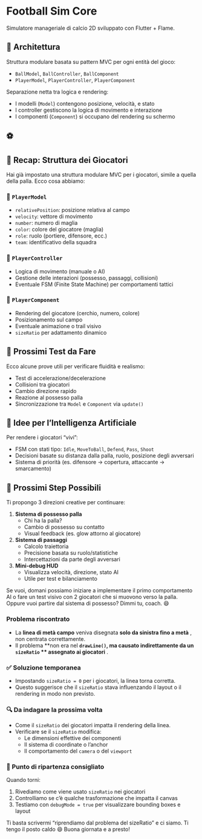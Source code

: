 # Football Sim Core

Simulatore manageriale di calcio 2D sviluppato con Flutter + Flame.

## 🧠 Architettura

Struttura modulare basata su pattern MVC per ogni entità del gioco:

- `BallModel`, `BallController`, `BallComponent`
- `PlayerModel`, `PlayerController`, `PlayerComponent`

Separazione netta tra logica e rendering:

- I modelli (`Model`) contengono posizione, velocità, e stato
- I controller gestiscono la logica di movimento e interazione
- I componenti (`Component`) si occupano del rendering su schermo

## ⚽

## 🔄 Recap: Struttura dei Giocatori

Hai già impostato una struttura modulare MVC per i giocatori, simile a quella della palla. Ecco cosa abbiamo:

### 🧩 `PlayerModel`

* `relativePosition`: posizione relativa al campo
* `velocity`: vettore di movimento
* `number`: numero di maglia
* `color`: colore del giocatore (maglia)
* `role`: ruolo (portiere, difensore, ecc.)
* `team`: identificativo della squadra

### 🧠 `PlayerController`

* Logica di movimento (manuale o AI)
* Gestione delle interazioni (possesso, passaggi, collisioni)
* Eventuale FSM (Finite State Machine) per comportamenti tattici

### 🎨 `PlayerComponent`

* Rendering del giocatore (cerchio, numero, colore)
* Posizionamento sul campo
* Eventuale animazione o trail visivo
* `sizeRatio` per adattamento dinamico

## 🧪 Prossimi Test da Fare

Ecco alcune prove utili per verificare fluidità e realismo:

* Test di accelerazione/decelerazione
* Collisioni tra giocatori
* Cambio direzione rapido
* Reazione al possesso palla
* Sincronizzazione tra `Model` e `Component` via `update()`

## 🧠 Idee per l’Intelligenza Artificiale

Per rendere i giocatori “vivi”:

* FSM con stati tipo: `Idle`, `MoveToBall`, `Defend`, `Pass`, `Shoot`
* Decisioni basate su distanza dalla palla, ruolo, posizione degli avversari
* Sistema di priorità (es. difensore → copertura, attaccante → smarcamento)

## 🎯 Prossimi Step Possibili

Ti propongo 3 direzioni creative per continuare:

1. **Sistema di possesso palla**
   * Chi ha la palla?
   * Cambio di possesso su contatto
   * Visual feedback (es. glow attorno al giocatore)
2. **Sistema di passaggi**
   * Calcolo traiettoria
   * Precisione basata su ruolo/statistiche
   * Intercettazioni da parte degli avversari
3. **Mini-debug HUD**
   * Visualizza velocità, direzione, stato AI
   * Utile per test e bilanciamento

Se vuoi, domani possiamo iniziare a implementare il primo comportamento AI o fare un test visivo con 2 giocatori che si muovono verso la palla. Oppure vuoi partire dal sistema di possesso? Dimmi tu, coach. 😄



### Problema riscontrato

* La **linea di metà campo** veniva disegnata  **solo da sinistra fino a metà** , non centrata correttamente.
* Il problema **non era nel **`drawLine()`, ma causato indirettamente da un `sizeRatio` ** assegnato ai giocatori** .

### ✅ Soluzione temporanea

* Impostando `sizeRatio = 0` per i giocatori, la linea torna corretta.
* Questo suggerisce che il `sizeRatio` stava influenzando il layout o il rendering in modo non previsto.

### 🔍 Da indagare la prossima volta

* Come il `sizeRatio` dei giocatori impatta il rendering della linea.
* Verificare se il `sizeRatio` modifica:
  * Le dimensioni effettive dei componenti
  * Il sistema di coordinate o l’anchor
  * Il comportamento del `camera` o del `viewport`

### 🧭 Punto di ripartenza consigliato

Quando torni:

1. Rivediamo come viene usato `sizeRatio` nei giocatori
2. Controlliamo se c’è qualche trasformazione che impatta il canvas
3. Testiamo con `debugMode = true` per visualizzare bounding boxes e layout

Ti basta scrivermi “riprendiamo dal problema del sizeRatio” e ci siamo. Ti tengo il posto caldo 😄
Buona giornata e a presto!
